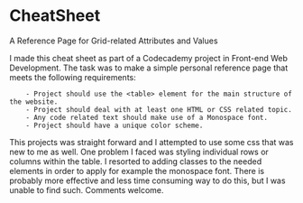 # CheatSheet
A Reference Page for Grid-related Attributes and Values


I made this cheat sheet as part of a Codecademy project in Front-end Web Development.
The task was to make a simple personal reference page that meets the following requirements:

		- Project should use the <table> element for the main structure of the website.
		- Project should deal with at least one HTML or CSS related topic.
		- Any code related text should make use of a Monospace font.
		- Project should have a unique color scheme.
  
  
This projects was straight forward and I attempted to use some css that was new to me as well.
One problem I faced was styling individual rows or columns within the table. I resorted to adding classes to the needed elements in order to apply for example the monospace font. There is probably more effective and less time consuming way to do this, but I was unable to find such. Comments welcome.
  


